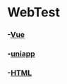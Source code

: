 # WebTest
### -[Vue](https://github.com/OtakuBanana/WebTest/Vue)  
### -[uniapp](https://github.com/OtakuBanana/WebTest/uniapp)  
### -[HTML](https://github.com/OtakuBanana/WebTest/HTML)  
